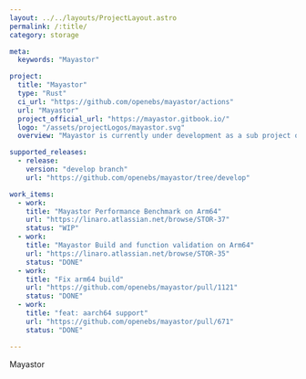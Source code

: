 ```yaml
---
layout: ../../layouts/ProjectLayout.astro
permalink: /:title/
category: storage

meta:
  keywords: "Mayastor"

project:
  title: "Mayastor"
  type: "Rust"
  ci_url: "https://github.com/openebs/mayastor/actions"
  url: "Mayastor"
  project_official_url: "https://mayastor.gitbook.io/"
  logo: "/assets/projectLogos/mayastor.svg"
  overview: "Mayastor is currently under development as a sub project of the Open Source CNCF project OpenEBS. OpenEBS is a Container Attached Storage or CAS solution which extends Kubernetes with a declarative data plane, providing flexible persistent storage for stateful applications."

supported_releases:
  - release:
    version: "develop branch"
    url: "https://github.com/openebs/mayastor/tree/develop"

work_items:
  - work:
    title: "Mayastor Performance Benchmark on Arm64"
    url: "https://linaro.atlassian.net/browse/STOR-37"
    status: "WIP"
  - work:
    title: "Mayastor Build and function validation on Arm64"
    url: "https://linaro.atlassian.net/browse/STOR-35"
    status: "DONE"
  - work:
    title: "Fix arm64 build"
    url: "https://github.com/openebs/mayastor/pull/1121"
    status: "DONE"
  - work:
    title: "feat: aarch64 support"
    url: "https://github.com/openebs/mayastor/pull/671"
    status: "DONE"

---
```


<p>Mayastor</p>
